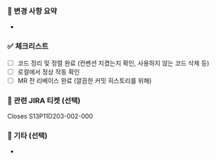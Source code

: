<!-- 🚨🚨🚨 타겟 브랜치 확인!!!!!! 🚨🚨🚨-->

### 📝 변경 사항 요약
<!-- 변경 사항 요약: 이곳에 변경된 내용에 대한 요약을 작성하세요. -->
<!-- ex) - Spring Boot 초기화 및 멀티모듈 설정 -->
- 

### ✅ 체크리스트
- [ ]  코드 정리 및 정렬 완료 (컨벤션 지켰는지 확인, 사용하지 않는 코드 삭제 등)
- [ ]  로컬에서 정상 작동 확인
- [ ]  MR 전 리베이스 완료 (깔끔한 커밋 히스토리를 위해)

### 🔗 관련 JIRA 티켓 (선택)
<!-- 관련 이슈 번호를 입력합니다. (여러개 가능) -->
<!-- ex) Closes S13P11D203-002 S13P11D203-002 -->
Closes S13P11D203-002-000

### 🎸 기타 (선택)
<!-- 그 외 하고싶은 말 작성하세요. -->
<!-- ex) 아이콘은 임시로 넣어놨고 추후 디자인 완료되면 변경될 예정입니다. -->
-